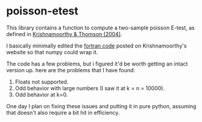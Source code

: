 # poisson-etest

This library contains a function to compute a two-sample poisson E-test, as defined
in [Krishnamoorthy & Thomson (2004)](http://www.ucs.louisiana.edu/~kxk4695/JSPI-04.pdf).

I basically minimally edited the [fortran code](http://www.ucs.louisiana.edu/~kxk4695/statcalc/pois2pval.for) posted on Krishnamoorthy's website so that numpy could wrap it.

The code has a few problems, but i figured it'd be worth getting an intact version up. here are the problems that I have found:

1. Floats not supported.
2. Odd behavior with large numbers (I saw it at k = n = 10000).
3. Odd behavior at k=0.

One day I plan on fixing these issues and putting it in pure python, assuming that doesn't also require a bit hit in efficiency.
